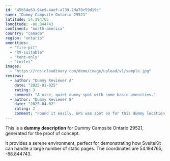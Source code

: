 ```yaml
---
id: "45b54e63-94e9-4aef-a739-2da70c59d19c"
name: "Dummy Campsite Ontario 29521"
latitude: 54.194765
longitude: -88.844743
continent: "north-america"
country: "canada"
region: "ontario"
amenities:
  - "fire-pit"
  - "RV-suitable"
  - "tent-only"
  - "toilet"
images:
  - "https://res.cloudinary.com/demo/image/upload/v1/sample.jpg"
reviews:
  - author: "Dummy Reviewer A"
    date: "2025-01-025"
    rating: 3
    comment: "A nice, quiet dummy spot with some basic amenities."
  - author: "Dummy Reviewer B"
    date: "2025-04-02"
    rating: 2
    comment: "Found it easily. GPS was spot on for this dummy location."
---
```


This is a **dummy description** for Dummy Campsite Ontario 29521, generated for the proof of concept.

It provides a serene environment, perfect for demonstrating how SvelteKit can handle a large number of static pages. The coordinates are 54.194765, -88.844743.
